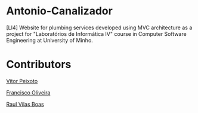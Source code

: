 # Antonio-Canalizador
[LI4] Website for plumbing services developed using MVC architecture as a project for "Laboratórios de Informática IV" course in Computer Software Engineering at University of Minho.

# Contributors

[Vitor Peixoto](https://github.com/VitorPeixoto97)

[Francisco Oliveira](https://github.com/Tibblue)

[Raul Vilas Boas](https://github.com/MrBoas)
